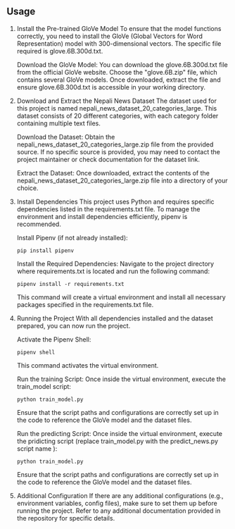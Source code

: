 ## Usage 

1. Install the Pre-trained GloVe Model
To ensure that the model functions correctly, you need to install the GloVe (Global Vectors for Word Representation) model with 300-dimensional vectors. The specific file required is glove.6B.300d.txt.

    Download the GloVe Model:
    You can download the glove.6B.300d.txt file from the official GloVe website. Choose the "glove.6B.zip" file, which contains several GloVe models. Once downloaded, extract the file and ensure glove.6B.300d.txt is accessible in your working directory.

2. Download and Extract the Nepali News Dataset
The dataset used for this project is named nepali_news_dataset_20_categories_large. This dataset consists of 20 different categories, with each category folder containing multiple text files.

    Download the Dataset:
    Obtain the nepali_news_dataset_20_categories_large.zip file from the provided source. If no specific source is provided, you may need to contact the project maintainer or check documentation for the dataset link.

    Extract the Dataset:
    Once downloaded, extract the contents of the nepali_news_dataset_20_categories_large.zip file into a directory of your choice. 

3. Install Dependencies
This project uses Python and requires specific dependencies listed in the requirements.txt file. To manage the environment and install dependencies efficiently, pipenv is recommended.

    Install Pipenv (if not already installed):

    ```
    pip install pipenv
    ```

    Install the Required Dependencies:
    Navigate to the project directory where requirements.txt is located and run the following command:

    ```
    pipenv install -r requirements.txt
    ```

    This command will create a virtual environment and install all necessary packages specified in the requirements.txt file.

4. Running the Project
With all dependencies installed and the dataset prepared, you can now run the project.

    Activate the Pipenv Shell:

    ```
    pipenv shell
    ```

    This command activates the virtual environment.

    Run the training Script:
    Once inside the virtual environment, execute the train_model script:

    ```
    python train_model.py
    ```

    Ensure that the script paths and configurations are correctly set up in the code to reference the GloVe model and the dataset files.

    Run the predicting Script:
    Once inside the virtual environment, execute the pridicting script (replace train_model.py with the predict_news.py script name ):

    ```
    python train_model.py
    ```

    Ensure that the script paths and configurations are correctly set up in the code to reference the GloVe model and the dataset files.

5. Additional Configuration
If there are any additional configurations (e.g., environment variables, config files), make sure to set them up before running the project. Refer to any additional documentation provided in the repository for specific details.